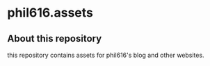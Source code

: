 # phil616.assets

## About this repository

this repository contains assets for phil616's blog and other websites.